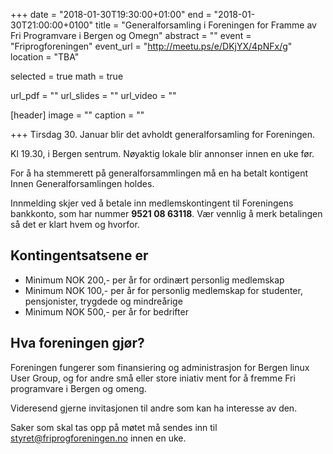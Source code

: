 +++
date = "2018-01-30T19:30:00+01:00"
end = "2018-01-30T21:00:00+0100"
title = "Generalforsamling i Foreningen for Framme av Fri Programvare i Bergen og Omegn"
abstract = ""
event = "Friprogforeningen"
event_url = "http://meetu.ps/e/DKjYX/4pNFx/g"
location = "TBA"

selected = true
math = true

url_pdf = ""
url_slides = ""
url_video = ""

[header]
image = ""
caption = ""

+++
Tirsdag 30. Januar blir det avholdt generalforsamling for Foreningen. 

Kl 19.30, i Bergen sentrum. Nøyaktig lokale blir annonser innen en uke før. 

For å ha stemmerett på generalforsammlingen må en ha betalt kontigent Innen Generalforsamlingen holdes. 

Innmelding skjer ved å betale inn medlemskontingent til Foreningens bankkonto, som har nummer **9521 08 63118**. Vær vennlig å merk betalingen så det er klart hvem og hvorfor. 

## Kontingentsatsene er

* Minimum NOK 200,- per år for ordinært personlig medlemskap
* Minimum NOK 100,- per år for personlig medlemskap for studenter, pensjonister, trygdede og mindreårige
* Minimum NOK 500,- per år for bedrifter


## Hva foreningen gjør? 

Foreningen fungerer som finansiering og administrasjon for Bergen linux User Group, og for andre små eller store iniativ ment for å fremme Fri programvare i Bergen og omeng. 


Videresend gjerne invitasjonen til andre som kan ha interesse av den. 

Saker som skal tas opp på møtet må sendes inn til styret@friprogforeningen.no innen en uke. 



<!-- test -->
